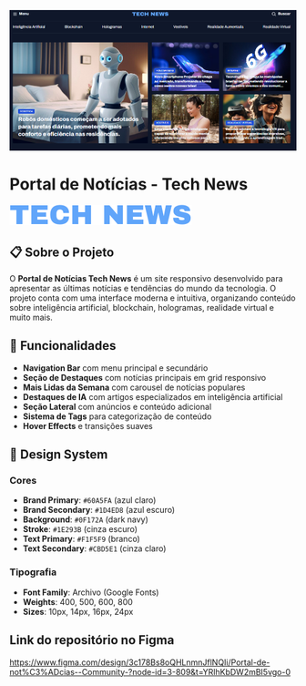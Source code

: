 ![Layout do projeto](assets/images/imageReadme.png)

# Portal de Notícias - Tech News

![Tech News Logo](assets/icons/Tech%20News.svg)

## 📋 Sobre o Projeto

O **Portal de Notícias Tech News** é um site responsivo desenvolvido para apresentar as últimas notícias e tendências do mundo da tecnologia. O projeto conta com uma interface moderna e intuitiva, organizando conteúdo sobre inteligência artificial, blockchain, hologramas, realidade virtual e muito mais.

## 🚀 Funcionalidades

- **Navigation Bar** com menu principal e secundário
- **Seção de Destaques** com notícias principais em grid responsivo
- **Mais Lidas da Semana** com carousel de notícias populares
- **Destaques de IA** com artigos especializados em inteligência artificial
- **Seção Lateral** com anúncios e conteúdo adicional
- **Sistema de Tags** para categorização de conteúdo
- **Hover Effects** e transições suaves


## 🎨 Design System

### Cores
- **Brand Primary**: `#60A5FA` (azul claro)
- **Brand Secondary**: `#1D4ED8` (azul escuro)
- **Background**: `#0F172A` (dark navy)
- **Stroke**: `#1E293B` (cinza escuro)
- **Text Primary**: `#F1F5F9` (branco)
- **Text Secondary**: `#CBD5E1` (cinza claro)

### Tipografia
- **Font Family**: Archivo (Google Fonts)
- **Weights**: 400, 500, 600, 800
- **Sizes**: 10px, 14px, 16px, 24px

## Link do repositório no Figma
https://www.figma.com/design/3c178Bs8oQHLnmnJflNQIi/Portal-de-not%C3%ADcias--Community-?node-id=3-809&t=YRlhKbDW2mBI5vgo-0

